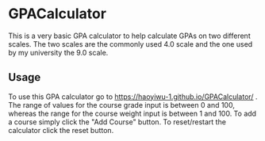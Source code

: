 # GPACalculator
This is a very basic GPA calculator to help calculate GPAs on two different scales. The two scales are the commonly used 4.0 scale and the one used by my university the 9.0 scale.
## Usage
To use this GPA calculator go to https://haoyiwu-1.github.io/GPACalculator/ . The range of values for the course grade input is between 0 and 100, whereas the range for the course weight input is between 1 and 100. To add a course simply click the "Add Course" button. To reset/restart the calculator click the reset button.
